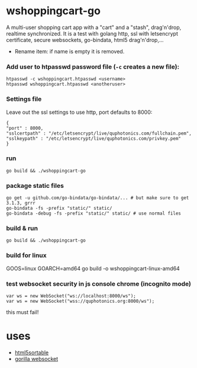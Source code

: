 # wshoppingcart-go

A multi-user shopping cart app with a "cart" and a "stash", drag'n'drop, realtime synchronized.
It is a test with golang http, ssl with letsencrypt certificate, secure websockets, go-bindata, html5 drag'n'drop,... 

* Rename item: if name is empty it is removed.

### Add user to htpasswd password file (`-c` creates a new file):

```
htpasswd -c wshoppingcart.htpasswd <username>
htpasswd wshoppingcart.htpasswd <anotheruser>
```

### Settings file
Leave out the ssl settings to use http, port defaults to 8000:
```
{
"port" : 8000,
"sslcertpath" : "/etc/letsencrypt/live/quphotonics.com/fullchain.pem",
"sslkeypath" : "/etc/letsencrypt/live/quphotonics.com/privkey.pem"
}
```

### run
```
go build && ./wshoppingcart-go
```


### package static files
```
go get -u github.com/go-bindata/go-bindata/... # but make sure to get 3.1.3, grrr
go-bindata -fs -prefix "static/" static/
go-bindata -debug -fs -prefix "static/" static/ # use normal files
```

### build & run
```
go build && ./wshoppingcart-go
```

### build for linux
GOOS=linux GOARCH=amd64 go build -o wshoppingcart-linux-amd64


### test websocket security in js console chrome (incognito mode)
```
var ws = new WebSocket("ws://localhost:8000/ws");
var ws = new WebSocket("wss://quphotonics.org:8000/ws");
```
this must fail!

# uses

* [html5sortable](http://lukasoppermann.github.io/html5sortable/index.html)
* [gorilla websocket](github.com/gorilla/websocket)

